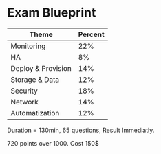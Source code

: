 # Exam Blueprint
| Theme              | Percent |
| ------------------ | ------- |
| Monitoring         | 22%     |
| HA                 | 8%      |
| Deploy & Provision | 14%     |
| Storage & Data     | 12%     |
| Security           | 18%     |
| Network            | 14%     |
| Automatization     | 12%     |

Duration = 130min, 65 questions, Result Immediatly.

720 points over 1000. Cost 150$